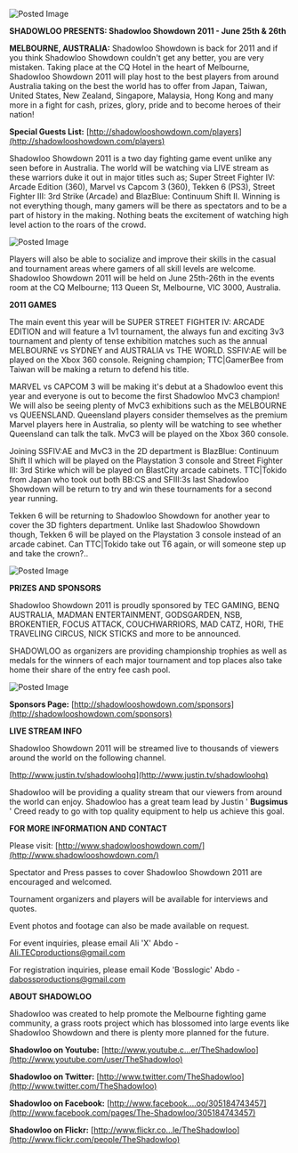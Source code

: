 ![Posted Image](http://i282.photobucket.com/albums/kk259/ilt12/Shadowlooshowdown.jpg)





**SHADOWLOO PRESENTS: Shadowloo Showdown 2011 - June 25th & 26th**





**MELBOURNE, AUSTRALIA:** Shadowloo Showdown is back for 2011 and if you think Shadowloo Showdown couldn't get any better, you are very mistaken. Taking place at the CQ Hotel in the heart of Melbourne, Shadowloo Showdown 2011 will play host to the best players from around Australia taking on the best the world has to offer from Japan, Taiwan, United States, New Zealand, Singapore, Malaysia, Hong Kong and many more in a fight for cash, prizes, glory, pride and to become heroes of their nation!






**Special Guests List:** 
[http://shadowlooshowdown.com/players](http://shadowlooshowdown.com/players)




Shadowloo Showdown 2011 is a two day fighting game event unlike any seen before in Australia. The world will be watching via LIVE stream as these warriors duke it out in major titles such as; Super Street Fighter IV: Arcade Edition (360), Marvel vs Capcom 3 (360), Tekken 6 (PS3), Street Fighter III: 3rd Strike (Arcade) and BlazBlue: Continuum Shift II. Winning is not everything though, many gamers will be there as spectators and to be a part of history in the making. Nothing beats the excitement of watching high level action to the roars of the crowd. 






![Posted Image](http://farm6.static.flickr.com/5047/5262972667_44b4c39dd2.jpg)




Players will also be able to socialize and improve their skills in the casual and tournament areas where gamers of all skill levels are welcome. Shadowloo Showdown 2011 will be held on June 25th-26th in the events room at the CQ Melbourne; 113 Queen St, Melbourne, VIC 3000, Australia.






**2011 GAMES**




The main event this year will be SUPER STREET FIGHTER IV: ARCADE EDITION and will feature a 1v1 tournament, the always fun and exciting 3v3 tournament and plenty of tense exhibition matches such as the annual MELBOURNE vs SYDNEY and AUSTRALIA vs THE WORLD. SSFIV:AE will be played on the Xbox 360 console. Reigning champion; TTC|GamerBee from Taiwan will be making a return to defend his title.





MARVEL vs CAPCOM 3 will be making it's debut at a Shadowloo event this year and everyone is out to become the first Shadowloo MvC3 champion! We will also be seeing plenty of MvC3 exhibitions such as the MELBOURNE vs QUEENSLAND. Queensland players consider themselves as the premium Marvel players here in Australia, so plenty will be watching to see whether Queensland can talk the talk. MvC3 will be played on the Xbox 360 console.





Joining SSFIV:AE and MvC3 in the 2D department is BlazBlue: Continuum Shift II which will be played on the Playstation 3 console and Street Fighter III: 3rd Stirke which will be played on BlastCity arcade cabinets. TTC|Tokido from Japan who took out both BB:CS and SFIII:3s last Shadowloo Showdown will be return to try and win these tournaments for a second year running.





Tekken 6 will be returning to Shadowloo Showdown for another year to cover the 3D fighters department. Unlike last Shadowloo Showdown though, Tekken 6 will be played on the Playstation 3 console instead of an arcade cabinet. Can TTC|Tokido take out T6 again, or will someone step up and take the crown?..






![Posted Image](http://farm6.static.flickr.com/5043/5263585408_bfec3ab48d.jpg)





**PRIZES AND SPONSORS**




Shadowloo Showdown 2011 is proudly sponsored by TEC GAMING, BENQ AUSTRALIA, MADMAN ENTERTAINMENT, GODSGARDEN, NSB, BROKENTIER, FOCUS ATTACK, COUCHWARRIORS, MAD CATZ, HORI, THE TRAVELING CIRCUS, NICK STICKS and more to be announced.





SHADOWLOO as organizers are providing championship trophies as well as medals for the winners of each major tournament and top places also take home their share of the entry fee cash pool.






![Posted Image](http://farm6.static.flickr.com/5162/5262972963_428dd9db04.jpg)





**Sponsors Page:** 
[http://shadowlooshowdown.com/sponsors](http://shadowlooshowdown.com/sponsors)





**LIVE STREAM INFO**




Shadowloo Showdown 2011 will be streamed live to thousands of viewers around the world on the following channel.



[http://www.justin.tv/shadowloohq](http://www.justin.tv/shadowloohq)




Shadowloo will be providing a quality stream that our viewers from around the world can enjoy. Shadowloo has a great team lead by Justin '
**Bugsimus**
' Creed ready to go with top quality equipment to help us achieve this goal.






**FOR MORE INFORMATION AND CONTACT**




Please visit: 
[http://www.shadowlooshowdown.com/](http://www.shadowlooshowdown.com/)




Spectator and Press passes to cover Shadowloo Showdown 2011 are encouraged and welcomed.


Tournament organizers and players will be available for interviews and quotes.


Event photos and footage can also be made available on request.





For event inquiries, please email Ali 'X' Abdo - Ali.TECproductions@gmail.com


For registration inquiries, please email Kode 'Bosslogic' Abdo - dabossproductions@gmail.com






**ABOUT SHADOWLOO**




Shadowloo was created to help promote the Melbourne fighting game community, a grass roots project which has blossomed into large events like Shadowloo Showdown and there is plenty more planned for the future.






**Shadowloo on Youtube:** 
[http://www.youtube.c...er/TheShadowloo](http://www.youtube.com/user/TheShadowloo)


**Shadowloo on Twitter:** 
[http://www.twitter.com/TheShadowloo](http://www.twitter.com/TheShadowloo)


**Shadowloo on Facebook:** 
[http://www.facebook....oo/305184743457](http://www.facebook.com/pages/The-Shadowloo/305184743457)


**Shadowloo on Flickr:** 
[http://www.flickr.co...le/TheShadowloo](http://www.flickr.com/people/TheShadowloo)